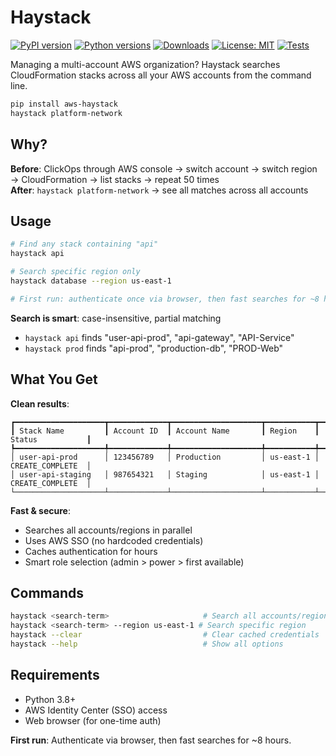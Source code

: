 # Haystack

[![PyPI version](https://img.shields.io/pypi/v/aws-haystack.svg)](https://pypi.org/project/aws-haystack/)
[![Python versions](https://img.shields.io/pypi/pyversions/aws-haystack.svg)](https://pypi.org/project/aws-haystack/)
[![Downloads](https://static.pepy.tech/badge/aws-haystack)](https://pepy.tech/project/aws-haystack)
[![License: MIT](https://img.shields.io/badge/License-MIT-yellow.svg)](https://opensource.org/licenses/MIT)
[![Tests](https://github.com/niklas-palm/aws-haystack/actions/workflows/test.yml/badge.svg)](https://github.com/niklas-palm/aws-haystack/actions)

Managing a multi-account AWS organization? Haystack searches CloudFormation stacks across all your AWS accounts from the command line.

```bash
pip install aws-haystack
haystack platform-network
```

## Why?

**Before**: ClickOps through AWS console → switch account → switch region → CloudFormation → list stacks → repeat 50 times  
**After**: `haystack platform-network` → see all matches across all accounts

## Usage

```bash
# Find any stack containing "api"
haystack api

# Search specific region only  
haystack database --region us-east-1

# First run: authenticate once via browser, then fast searches for ~8 hours
```

**Search is smart**: case-insensitive, partial matching
- `haystack api` finds "user-api-prod", "api-gateway", "API-Service"
- `haystack prod` finds "api-prod", "production-db", "PROD-Web"

## What You Get

**Clean results**:
```
┏━━━━━━━━━━━━━━━━━━━━┳━━━━━━━━━━━━━┳━━━━━━━━━━━━━━━━━━━━┳━━━━━━━━━━━┳━━━━━━━━━━━━━━━━━━━━┓
┃ Stack Name         ┃ Account ID  ┃ Account Name       ┃ Region    ┃ Status           ┃
┡━━━━━━━━━━━━━━━━━━━━╇━━━━━━━━━━━━━╇━━━━━━━━━━━━━━━━━━━━╇━━━━━━━━━━━╇━━━━━━━━━━━━━━━━━━━━┩
│ user-api-prod      │ 123456789   │ Production         │ us-east-1 │ CREATE_COMPLETE  │
│ user-api-staging   │ 987654321   │ Staging            │ us-east-1 │ CREATE_COMPLETE  │
└────────────────────┴─────────────┴────────────────────┴───────────┴──────────────────┘
```

**Fast & secure**:
- Searches all accounts/regions in parallel  
- Uses AWS SSO (no hardcoded credentials)
- Caches authentication for hours
- Smart role selection (admin > power > first available)

## Commands

```bash
haystack <search-term>                     # Search all accounts/regions
haystack <search-term> --region us-east-1 # Search specific region  
haystack --clear                           # Clear cached credentials
haystack --help                            # Show all options
```

## Requirements

- Python 3.8+
- AWS Identity Center (SSO) access  
- Web browser (for one-time auth)

**First run**: Authenticate via browser, then fast searches for ~8 hours.